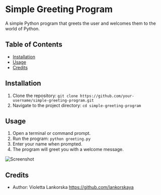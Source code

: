 # Simple Greeting Program

A simple Python program that greets the user and welcomes them to the world of Python.

## Table of Contents
- [Installation](#installation)
- [Usage](#usage)
- [Credits](#credits)

## Installation
1. Clone the repository: `git clone https://github.com/your-username/simple-greeting-program.git`
2. Navigate to the project directory: `cd simple-greeting-program`

## Usage
1. Open a terminal or command prompt.
2. Run the program: `python greeting.py`
3. Enter your name when prompted.
4. The program will greet you with a welcome message.

![Screenshot]([https://imgur.com/a/p4E4asg])

## Credits
- Author: Violetta Lankorska https://github.com/lankorskaya

